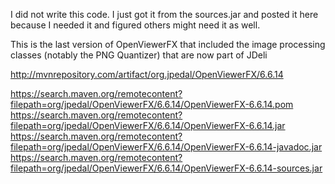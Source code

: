 I did not write this code. I just got it from the sources.jar and posted it here because I needed it and figured others might need it as well.

This is the last version of OpenViewerFX that included the image processing classes (notably the PNG Quantizer) that are now part of JDeli

http://mvnrepository.com/artifact/org.jpedal/OpenViewerFX/6.6.14

https://search.maven.org/remotecontent?filepath=org/jpedal/OpenViewerFX/6.6.14/OpenViewerFX-6.6.14.pom
https://search.maven.org/remotecontent?filepath=org/jpedal/OpenViewerFX/6.6.14/OpenViewerFX-6.6.14.jar
https://search.maven.org/remotecontent?filepath=org/jpedal/OpenViewerFX/6.6.14/OpenViewerFX-6.6.14-javadoc.jar
https://search.maven.org/remotecontent?filepath=org/jpedal/OpenViewerFX/6.6.14/OpenViewerFX-6.6.14-sources.jar
